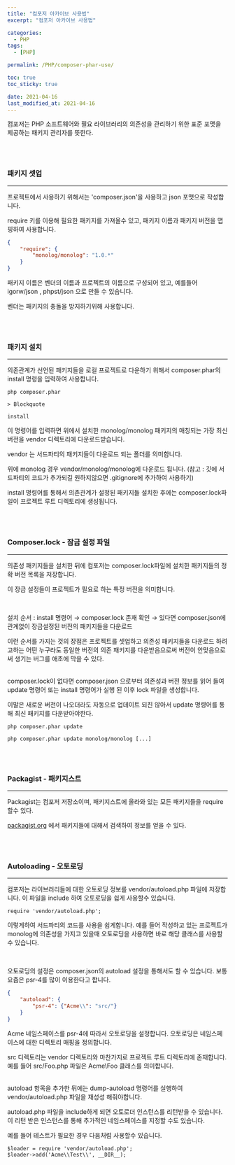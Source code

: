 ```yaml
---
title: "컴포저 아카이브 사용법"
excerpt: "컴포저 아카이브 사용법"

categories:
  - PHP
tags:
  - [PHP]

permalink: /PHP/composer-phar-use/

toc: true
toc_sticky: true

date: 2021-04-16
last_modified_at: 2021-04-16
---
```



컴포저는 PHP 소프트웨어와 필요 라이브러리의 의존성을 관리하기 위한 표준 포맷을 제공하는 패키지 관리자를 뜻한다.


<br>
<br>

### 패키지 셋업
---
프로젝트에서 사용하기 위해서는 'composer.json'을 사용하고 json 포맷으로 작성합니다.

require 키를 이용해 필요한 패키지를 가져올수 있고, 패키지 이름과 패키지 버전을 맵핑하여 사용합니다.

```json
{
	"require": {
		"monolog/monolog": "1.0.*"
	}
}
```
패키지 이름은 벤더의 이름과 프로젝트의 이름으로 구성되어 있고, 예를들어 igorw/json , phpst/json 으로 만들 수 있습니다.

벤더는 패키지의 충돌을 방지하기위해 사용합니다.

<br>
<br>

### 패키지 설치
---
의존관계가 선언된 패키지들을 로컬 프로젝트로 다운하기 위해서 composer.phar의 install 명령을 입력하여 사용합니다.
```
php composer.phar 

> Blockquote

install
```
이 명령어를 입력하면 위에서 설치한 monolog/monolog 패키지의 매칭되는 가장 최신버전을 vendor 디렉토리에 다운로드받습니다.

vendor 는 서드파티의 패키지들이 다운로드 되는 폴더를 의미합니다.

위에 monolog 경우 vendor/monolog/monolog에 다운로드 됩니다. (참고 : 깃에 서드파티의 코드가 추가되길 원하지않으면 .gitignore에 추가하여 사용하기)

install 명령어를 통해서 의존관계가 설정된 패키지들 설치한 후에는 composer.lock파일이 프로젝트 루트 디렉토리에 생성됩니다.

<br>
<br>

### Composer.lock - 잠금 설정 파일
---
의존성 패키지들을 설치한 뒤에 컴포저는 composer.lock파일에 설치한 패키지들의 정확 버전 목록을 저장합니다.

이 장금 설정들이 프로젝트가 필요로 하는 특정 버전을 의미합니다.

<br>

설치 순서 : install 명령어 → composer.lock 존재 확인 → 있다면 composer.json에 관계없이 장금설정된 버전의 패키지들을 다운로드

이런 순서를 가지는 것의 장점은 프로젝트를 셋업하고 의존성 패키지들을 다운로드 하려고하는 어떤 누구라도 동일한 버전의 의존 패키지를 다운받음으로써 버전이 안맞음으로써 생기는 버그를 애초에 막을 수 있다.


<br>
composer.lock이 없다면 composer.json 으로부터 의존성과 버전 정보를 읽어 들여 update 명령어 또는 install 명령어가 실행 된 이후 lock 파일을 생성합니다.

이말은 새로운 버전이 나오더라도 자동으로 업데이트 되진 않아서 update 명령어를 통해 최신 패키지를 다운받아야한다.
```
php composer.phar update

php composer.phar update monolog/monolog [...]
```

<br>
<br>

### Packagist - 패키지스트
---
Packagist는 컴포저 저장소이며, 패키지스트에 올라와 있는 모든 패키지들을 require 할수 있다.

[packagist.org](http://packagist.org/) 에서 패키지들에 대해서 검색하여 정보를 얻을 수 있다.

<br>
<br>

###  Autoloading - 오토로딩
---
컴포저는 라이브러리들에 대한 오토로딩 정보를 vendor/autoload.php 파일에 저장합니다. 이 파일을 include 하여 오토로딩을 쉽게 사용할수 있습니다.
```
require 'vendor/autoload.php';
```
이렇게하여 서드파티의 코드를 사용을 쉽게합니다. 예를 들어 작성하고 있는 프로젝트가 monolog에 의존성을 가지고 있을때 오토로딩을 사용하면 바로 해당 클래스를 사용할 수 있습니다.

<br>

오토로딩의 설정은 composer.json의 autoload 설정을 통해서도 할 수 있습니다.
보통 요즘은 psr-4를 많이 이용한다고 합니다.
```json
{
	"autoload": {
		"psr-4": {"Acme\\": "src/"}
	}
}
```

Acme 네임스페이스를 psr-4에 따라서 오토로딩을 설정합니다. 오토로딩은 네임스페이스에 대한 디렉토리 매핑을 정의합니다.

src 디렉토리는 vendor 디렉토리와 마찬가지로 프로젝트 루트 디렉토리에 존재합니다. 예를 들어 src/Foo.php 파일은 Acme\Foo 클래스를 의미합니다.


<br>
autoload 항목을 추가한 뒤에는 dump-autoload 명령어를 실행하여 vendor/autoload.php 파일을 재성성 해줘야합니다.

autoload.php 파일을 include하게 되면 오토로더 인스턴스를 리턴받을 수 있습니다. 이 리턴 받은 인스턴스를 통해 추가적인 네임스페이스를 지정할 수도 있습니다.

예를 들어 테스트가 필요한 경우 다음처럼 사용할수 있습니다.
<br>
```
$loader = require 'vendor/autoload.php';
$loader->add('Acme\\Test\\', __DIR__);
```
<!--stackedit_data:
eyJoaXN0b3J5IjpbLTM1OTM1NDQwMyw2MjgwODQxNjBdfQ==
-->